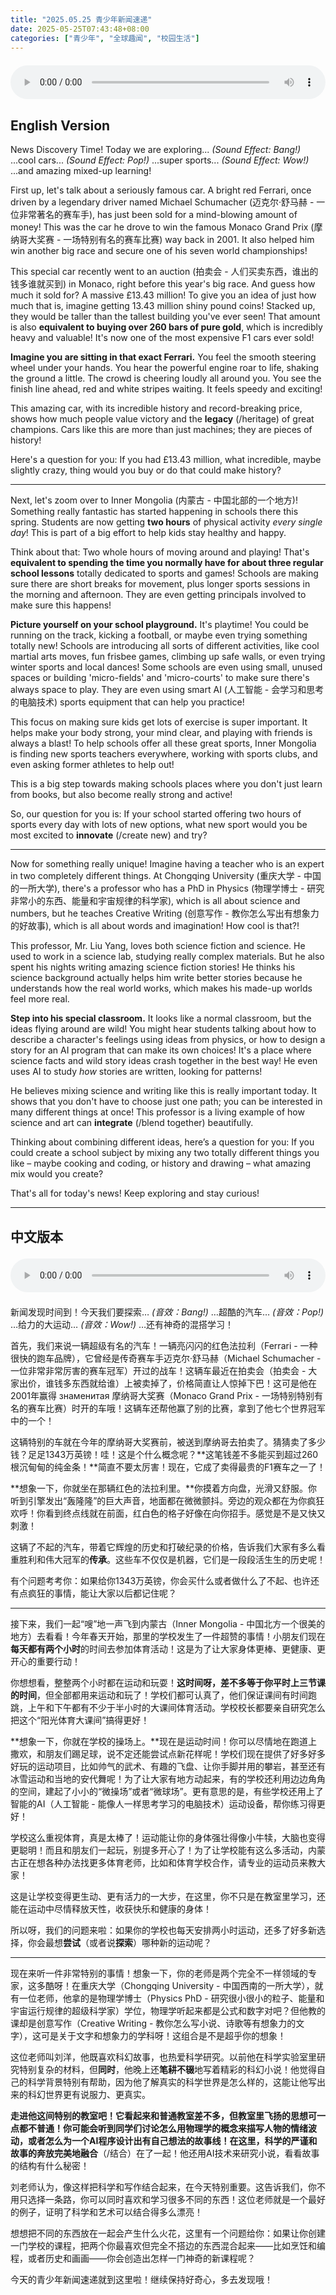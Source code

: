 ```yaml
---
title: "2025.05.25 青少年新闻速递"
date: 2025-05-25T07:43:48+08:00
categories: ["青少年", "全球趣闻", "校园生活"]
---
```

<audio controls style="width: 100%; max-width: 900px; margin: 1.5em 0; display: block;">
  <source src="/mp3/teen_news/20250525.en.mp3" type="audio/mpeg">
</audio>

## English Version

News Discovery Time! Today we are exploring...
*(Sound Effect: Bang!)*
...cool cars...
*(Sound Effect: Pop!)*
...super sports...
*(Sound Effect: Wow!)*
...and amazing mixed-up learning!

First up, let's talk about a seriously famous car. A bright red Ferrari, once driven by a legendary driver named Michael Schumacher (迈克尔·舒马赫 - 一位非常著名的赛车手), has just been sold for a mind-blowing amount of money! This was the car he drove to win the famous Monaco Grand Prix (摩纳哥大奖赛 - 一场特别有名的赛车比赛) way back in 2001. It also helped him win another big race and secure one of his seven world championships!

This special car recently went to an auction (拍卖会 - 人们买卖东西，谁出的钱多谁就买到) in Monaco, right before this year's big race. And guess how much it sold for? A massive £13.43 million! To give you an idea of just how much that is, imagine getting 13.43 million shiny pound coins! Stacked up, they would be taller than the tallest building you've ever seen! That amount is also **equivalent to buying over 260 bars of pure gold**, which is incredibly heavy and valuable! It's now one of the most expensive F1 cars ever sold!

**Imagine you are sitting in that exact Ferrari.** You feel the smooth steering wheel under your hands. You hear the powerful engine roar to life, shaking the ground a little. The crowd is cheering loudly all around you. You see the finish line ahead, red and white stripes waiting. It feels speedy and exciting!

This amazing car, with its incredible history and record-breaking price, shows how much people value victory and the **legacy** (/heritage) of great champions. Cars like this are more than just machines; they are pieces of history!

Here's a question for you: If you had £13.43 million, what incredible, maybe slightly crazy, thing would you buy or do that could make history?

---

Next, let's zoom over to Inner Mongolia (内蒙古 - 中国北部的一个地方)! Something really fantastic has started happening in schools there this spring. Students are now getting **two hours** of physical activity *every single day*! This is part of a big effort to help kids stay healthy and happy.

Think about that: Two whole hours of moving around and playing! That's **equivalent to spending the time you normally have for about three regular school lessons** totally dedicated to sports and games! Schools are making sure there are short breaks for movement, plus longer sports sessions in the morning and afternoon. They are even getting principals involved to make sure this happens!

**Picture yourself on your school playground.** It's playtime! You could be running on the track, kicking a football, or maybe even trying something totally new! Schools are introducing all sorts of different activities, like cool martial arts moves, fun frisbee games, climbing up safe walls, or even trying winter sports and local dances! Some schools are even using small, unused spaces or building 'micro-fields' and 'micro-courts' to make sure there's always space to play. They are even using smart AI (人工智能 - 会学习和思考的电脑技术) sports equipment that can help you practice!

This focus on making sure kids get lots of exercise is super important. It helps make your body strong, your mind clear, and playing with friends is always a blast! To help schools offer all these great sports, Inner Mongolia is finding new sports teachers everywhere, working with sports clubs, and even asking former athletes to help out!

This is a big step towards making schools places where you don't just learn from books, but also become really strong and active!

So, our question for you is: If your school started offering two hours of sports every day with lots of new options, what new sport would you be most excited to **innovate** (/create new) and try?

---

Now for something really unique! Imagine having a teacher who is an expert in two completely different things. At Chongqing University (重庆大学 - 中国的一所大学), there's a professor who has a PhD in Physics (物理学博士 - 研究非常小的东西、能量和宇宙规律的科学家), which is all about science and numbers, but he teaches Creative Writing (创意写作 - 教你怎么写出有想象力的好故事), which is all about words and imagination! How cool is that?!

This professor, Mr. Liu Yang, loves both science fiction and science. He used to work in a science lab, studying really complex materials. But he also spent his nights writing amazing science fiction stories! He thinks his science background actually helps him write better stories because he understands how the real world works, which makes his made-up worlds feel more real.

**Step into his special classroom.** It looks like a normal classroom, but the ideas flying around are wild! You might hear students talking about how to describe a character's feelings using ideas from physics, or how to design a story for an AI program that can make its own choices! It's a place where science facts and wild story ideas crash together in the best way! He even uses AI to study *how* stories are written, looking for patterns!

He believes mixing science and writing like this is really important today. It shows that you don't have to choose just one path; you can be interested in many different things at once! This professor is a living example of how science and art can **integrate** (/blend together) beautifully.

Thinking about combining different ideas, here’s a question for you: If you could create a school subject by mixing any two totally different things you like – maybe cooking and coding, or history and drawing – what amazing mix would you create?

That's all for today's news! Keep exploring and stay curious!

---

## 中文版本
<audio controls style="width: 100%; max-width: 900px; margin: 1.5em 0; display: block;">
  <source src="/mp3/teen_news/20250525.cn.mp3" type="audio/mpeg">
</audio>

新闻发现时间到！今天我们要探索…
*(音效：Bang!)*
…超酷的汽车…
*(音效：Pop!)*
…给力的大运动…
*(音效：Wow!)*
…还有神奇的混搭学习！

首先，我们来说一辆超级有名的汽车！一辆亮闪闪的红色法拉利（Ferrari - 一种很快的跑车品牌），它曾经是传奇赛车手迈克尔·舒马赫（Michael Schumacher - 一位非常非常厉害的赛车冠军）开过的战车！这辆车最近在拍卖会（拍卖会 - 大家出价，谁钱多东西就给谁）上被卖掉了，价格简直让人惊掉下巴！这可是他在2001年赢得 знаменитая 摩纳哥大奖赛（Monaco Grand Prix - 一场特别特别有名的赛车比赛）时开的车哦！这辆车还帮他赢了别的比赛，拿到了他七个世界冠军中的一个！

这辆特别的车就在今年的摩纳哥大奖赛前，被送到摩纳哥去拍卖了。猜猜卖了多少钱？足足1343万英镑！哇！这是个什么概念呢？**这笔钱差不多能买到超过260根沉甸甸的纯金条！**简直不要太厉害！现在，它成了卖得最贵的F1赛车之一了！

**想象一下，你就坐在那辆红色的法拉利里。**你摸着方向盘，光滑又舒服。你听到引擎发出“轰隆隆”的巨大声音，地面都在微微颤抖。旁边的观众都在为你疯狂欢呼！你看到终点线就在前面，红白色的格子好像在向你招手。感觉是不是又快又刺激！

这辆了不起的汽车，带着它辉煌的历史和打破纪录的价格，告诉我们大家有多么看重胜利和伟大冠军的**传承**。这些车不仅仅是机器，它们是一段段活生生的历史呢！

有个问题考考你：如果给你1343万英镑，你会买什么或者做什么了不起、也许还有点疯狂的事情，能让大家以后都记住呢？

---

接下来，我们一起“嗖”地一声飞到内蒙古（Inner Mongolia - 中国北方一个很美的地方）去看看！今年春天开始，那里的学校发生了一件超赞的事情！小朋友们现在**每天都有两个小时**的时间去参加体育活动！这是为了让大家身体更棒、更健康、更开心的重要行动！

你想想看，整整两个小时都在运动和玩耍！**这时间呀，差不多等于你平时上三节课的时间**，但全部都用来运动和玩了！学校们都可认真了，他们保证课间有时间跑跳，上午和下午都有不少于半小时的大课间体育活动。学校校长都要亲自研究怎么把这个“阳光体育大课间”搞得更好！

**想象一下，你就在学校的操场上。**现在是运动时间！你可以尽情地在跑道上撒欢，和朋友们踢足球，说不定还能尝试点新花样呢！学校们现在提供了好多好多好玩的运动项目，比如帅气的武术、有趣的飞盘、让你手脚并用的攀岩，甚至还有冰雪运动和当地的安代舞呢！为了让大家有地方动起来，有的学校还利用边边角角的空间，建起了小小的“微操场”或者“微球场”。更有意思的是，有些学校还用上了智能的AI（人工智能 - 能像人一样思考学习的电脑技术）运动设备，帮你练习得更好！

学校这么重视体育，真是太棒了！运动能让你的身体强壮得像小牛犊，大脑也变得更聪明！而且和朋友们一起玩，别提多开心了！为了让学校能有这么多活动，内蒙古正在想各种办法找更多体育老师，比如和体育学校合作，请专业的运动员来教大家！

这是让学校变得更生动、更有活力的一大步，在这里，你不只是在教室里学习，还能在运动中尽情释放天性，收获快乐和健康的身体！

所以呀，我们的问题来啦：如果你的学校也每天安排两小时运动，还多了好多新选择，你会最想**尝试**（或者说**探索**）哪种新的运动呢？

---

现在来听一件非常特别的事情！想象一下，你的老师是两个完全不一样领域的专家，这多酷呀！在重庆大学（Chongqing University - 中国西南的一所大学），就有一位老师，他拿的是物理学博士（Physics PhD - 研究很小很小的粒子、能量和宇宙运行规律的超级科学家）学位，物理学听起来都是公式和数字对吧？但他教的课却是创意写作（Creative Writing - 教你怎么写小说、诗歌等有想象力的文字），这可是关于文字和想象力的学科呀！这组合是不是超乎你的想象！

这位老师叫刘洋，他既喜欢科幻故事，也热爱科学研究。以前他在科学实验室里研究特别复杂的材料，但**同时**，他晚上还**笔耕不辍**地写着精彩的科幻小说！他觉得自己的科学背景特别有帮助，因为他了解真实的科学世界是怎么样的，这能让他写出来的科幻世界更有说服力、更真实。

**走进他这间特别的教室吧！**它看起来和普通教室差不多，但教室里飞扬的思想可一点都不普通！你可能会听到同学们讨论怎么用物理学的概念来描写人物的情绪波动，或者怎么为一个AI程序设计出有自己想法的故事线！在这里，科学的严谨和故事的奔放完美地**融合**（/结合）在了一起！他还用AI技术来研究小说，看看故事的结构有什么秘密！

刘老师认为，像这样把科学和写作结合起来，在今天特别重要。这告诉我们，你不用只选择一条路，你可以同时喜欢和学习很多不同的东西！这位老师就是一个最好的例子，证明了科学和艺术可以结合得多么漂亮！

想想把不同的东西放在一起会产生什么火花，这里有一个问题给你：如果让你创建一门学校的课程，把两个你最喜欢但完全不搭边的东西混合起来——比如烹饪和编程，或者历史和画画——你会创造出怎样一门神奇的新课程呢？

今天的青少年新闻速递就到这里啦！继续保持好奇心，多去发现哦！